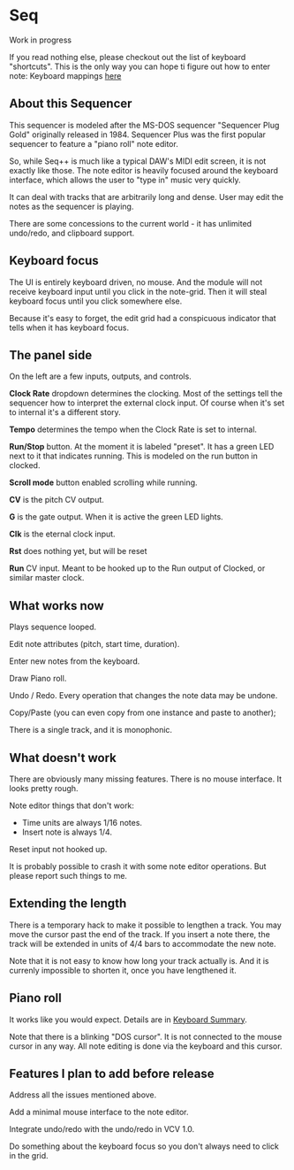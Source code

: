 # Seq
Work in progress

If you read nothing else, please checkout out the list of keyboard "shortcuts". This is the only way you can hope ti figure out how to enter note: Keyboard mappings [here](./keymap.md)

## About this Sequencer

This sequencer is modeled after the MS-DOS sequencer "Sequencer Plug Gold" originally released in 1984. Sequencer Plus was the first popular sequencer to feature a "piano roll" note editor.

So, while Seq++ is much like a typical DAW's MIDI edit screen, it is not exactly like those. The note editor is heavily focused around the keyboard interface, which allows the user to "type in" music very quickly.

It can deal with tracks that are arbitrarily long and dense. User may edit the notes as the sequencer is playing.

There are some concessions to the current world - it has unlimited undo/redo, and clipboard support.

## Keyboard focus

The UI is entirely keyboard driven, no mouse. And the module will not receive keyboard input until you click in the note-grid. Then it will steal keyboard focus until you click somewhere else.

Because it's easy to forget, the edit grid had a conspicuous indicator that tells when it has keyboard focus.

## The panel side

On the left are a few inputs, outputs, and controls.

**Clock Rate** dropdown determines the clocking. Most of the settings tell the sequencer how to interpret the external clock input. Of course when it's set to internal it's a different story.

**Tempo** determines the tempo when the Clock Rate is set to internal.

**Run/Stop** button. At the moment it is labeled "preset". It has a green LED next to it that indicates running. This is modeled on the run button in clocked.

**Scroll mode** button enabled scrolling while running.

**CV** is the pitch CV output.

**G** is the gate output. When it is active the green LED lights.

**Clk** is the eternal clock input.

**Rst** does nothing yet, but will be reset

**Run** CV input. Meant to be hooked up to the Run output of Clocked, or similar master clock.

## What works now

Plays sequence looped.

Edit note attributes (pitch, start time, duration). 

Enter new notes from the keyboard.

Draw Piano roll.

Undo / Redo. Every operation that changes the note data may be undone.

Copy/Paste (you can even copy from one instance and paste to another);

There is a single track, and it is monophonic.

## What doesn't work

There are obviously many missing features. There is no mouse interface. It looks pretty rough.

Note editor things that don't work:

* Time units are always 1/16 notes.
* Insert note is always 1/4.

Reset input not hooked up.

It is probably possible to crash it with some note editor operations. But please report such things to me.

## Extending the length

There is a temporary hack to make it possible to lengthen a track. You may move the cursor past the end of the track. If you insert a note there, the track will be extended in units of 4/4 bars to accommodate the new note.

Note that it is not easy to know how long your track actually is. And it is currenly impossible to shorten it, once you have lengthened it.

## Piano roll

It works like you would expect. Details are in [Keyboard Summary](./keymap.md).

Note that there is a blinking "DOS cursor". It is not connected to the mouse cursor in any way. All note editing is done via the keyboard and this cursor.

## Features I plan to add before release

Address all the issues mentioned above.

Add a minimal mouse interface to the note editor.

Integrate undo/redo with the undo/redo in VCV 1.0.

Do something about the keyboard focus so you don't always need to click in the grid.
